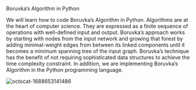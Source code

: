 Boruvka’s Algorithm in Python

We will learn how to code Boruvka’s Algorithm in Python. Algorithms are at the heart of computer science. They are expressed as a finite sequence of operations with well-defined input and output. Boruvka’s approach works by starting with nodes from the input network and growing that forest by adding minimal-weight edges from between its linked components until it becomes a minimum spanning tree of the input graph. Boruvka’s technique has the benefit of not requiring sophisticated data structures to achieve the time complexity constraint. In addition, we are implementing Boruvka’s Algorithm in the Python programming language.

![octocat-1688653141486](https://github.com/MMVonnSeek/Boruvka-s-Algorithm/assets/89359847/dd3d5462-c46b-4668-88bd-1f577fc6866e)
